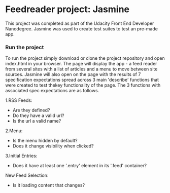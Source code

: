 # Feedreader project: Jasmine

This project was completed as part of the Udacity Front End Developer Nanodegree.  Jasmine was used to create test suites to test an pre-made app. 

### Run the project
 
To run the project simply download or clone the project repository and open index.html in your browser.  The page will display the app - a feed reader from several sites with a list of articles and a menu to move between site sources.  Jasmine will also open on the page with the results of 7 specification expectations spread across 3 main 'describe' functions that were created to test thekey functionality of the page.  The 3 functions with associated spec expectations are as follows.

1.RSS Feeds: 
* Are they defined?       
* Do they have a valid url?
* Is the url a valid name?

2.Menu: 
* Is the menu hidden by default?
* Does it change visibility when clicked?

3.Initial Entries:
* Does it have at least one '.entry' element in its '.feed' container?

New Feed Selection: 
* Is it loading content that changes?
